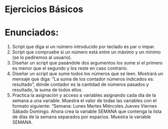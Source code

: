 Ejercicios Básicos
=====================

**Enunciados:**
==========

1. Script que diga si un número introducido por teclado es par o impar.
2. Script que compruebe si un número está entre un máximo y un mínimo (se lo pediremos al usuario).
3. Diseñar un script que pasándole dos argumentos los sume si el primero es menor que el segundo y los reste en caso contrario.
4. Diseñar un script que sume todos los números que se leen. Mostrará un mensaje que diga: “La suma de los contador números indicados es: resultado”, dónde contador es la cantidad de números pasados y resultado, la suma de todos ellos.
5. Practica la asignación y acceso a variables asignando cada día de la semana a una variable. Muestra el valor de todas las variables con el formato siguiente: “Semana: Lunes Martes Miércoles Jueves Viernes Sábado Domingo. Ahora crea la variable SEMANA que contenga la lista de días de la semana separados por espacios. Muestra la variable SEMANA. 

